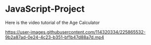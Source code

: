 # JavaScript-Project

Here is the video tutorial of the Age Calculator

https://user-images.githubusercontent.com/114320334/225865532-9b2a87ad-0e24-4c23-b351-bf1b47d88a7d.mp4

